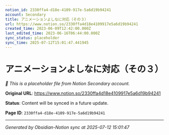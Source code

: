 ```yaml
---
notion_id: 2330ffa4-d18e-4109-917e-5a6d19b94241
account: Secondary
title: アニメーションよしなに対応（その３）
url: https://www.notion.so/2330ffa4d18e4109917e5a6d19b94241
created_time: 2023-06-09T12:42:00.000Z
last_edited_time: 2023-06-16T06:44:00.000Z
sync_status: placeholder
sync_time: 2025-07-12T15:01:47.441945
---
```


# アニメーションよしなに対応（その３）

*🔄 This is a placeholder file from Notion Secondary account.*

**Original URL**: https://www.notion.so/2330ffa4d18e4109917e5a6d19b94241

**Status**: Content will be synced in a future update.

**Page ID**: `2330ffa4-d18e-4109-917e-5a6d19b94241`

---

*Generated by Obsidian-Notion sync at 2025-07-12 15:01:47*
